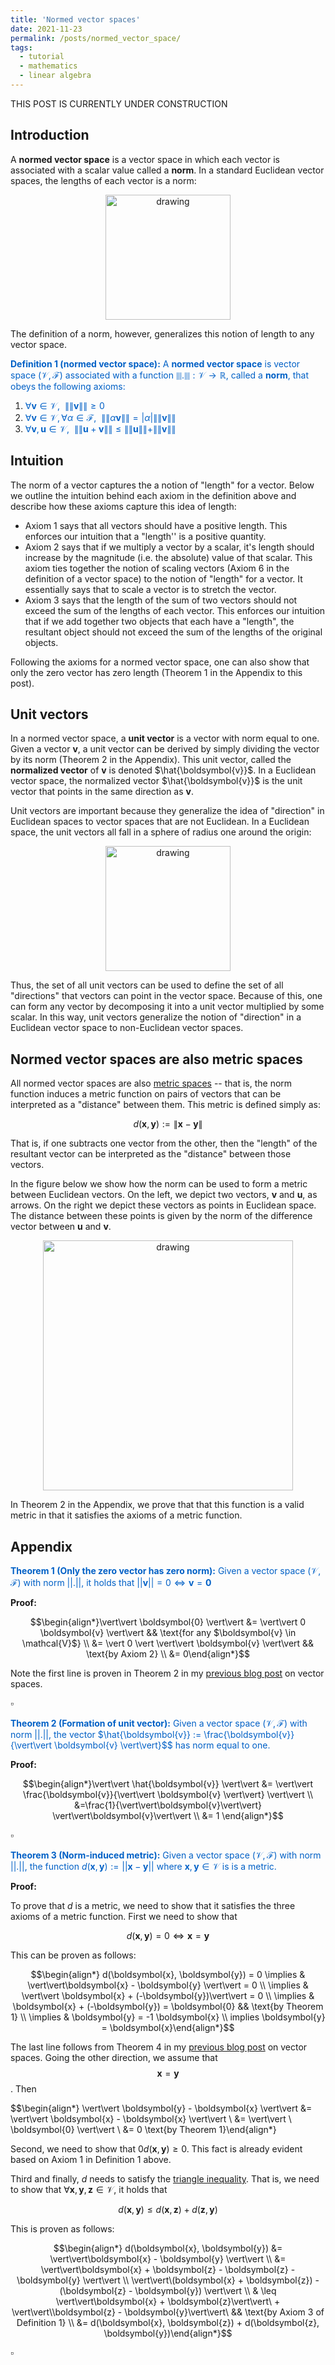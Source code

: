 ```yaml
---
title: 'Normed vector spaces'
date: 2021-11-23
permalink: /posts/normed_vector_space/
tags:
  - tutorial
  - mathematics
  - linear algebra
---
```


THIS POST IS CURRENTLY UNDER CONSTRUCTION

Introduction
------------

A **normed vector space** is a vector space in which each vector is associated with a scalar value called a **norm**.  In a standard Euclidean vector spaces, the lengths of each vector is a norm:

<center><img src="https://raw.githubusercontent.com/mbernste/mbernste.github.io/master/images/Norm.png" alt="drawing" width="200"/></center>

The definition of a norm, however, generalizes this notion of length to any vector space.  

<span style="color:#0060C6">**Definition 1 (normed vector space):** A **normed vector space** is vector space $(\mathcal{V}, \mathcal{F})$ associated with a function $\|\|.\|\| : \mathcal{V} \rightarrow \mathbb{R}$, called a **norm**, that obeys the following axioms:</span>

1. <span style="color:#0060C6">$\forall \boldsymbol{v} \in \mathcal{V}, \ \ \|\|\boldsymbol{v}\|\| \geq 0$</span>  
2. <span style="color:#0060C6">$\forall \boldsymbol{v} \in \mathcal{V}, \forall \alpha \in \mathcal{F}, \ \ \|\|\alpha\boldsymbol{v}\|\| = |\alpha| \|\|\boldsymbol{v}\|\|$</span>  
3. <span style="color:#0060C6">$\forall \boldsymbol{v}, \boldsymbol{u} \in \mathcal{V}, \ \ \|\|\boldsymbol{u} + \boldsymbol{v}\|\| \leq \|\|\boldsymbol{u}\|\| + \|\|\boldsymbol{v}\|\|$</span>   

Intuition
---------

The norm of a vector captures the a notion of "length" for a vector.  Below we outline the intuition behind each axiom in the definition above and describe how these axioms capture this idea of length:

* Axiom 1 says that all vectors should have a positive length.  This enforces our intuition that a "length'' is a positive quantity.
* Axiom 2 says that if we multiply a vector by a scalar, it's length should increase by the magnitude (i.e. the absolute) value of that scalar. This axiom ties together the notion of scaling vectors (Axiom 6 in the definition of a vector space) to the notion of "length" for a vector.  It essentially says that to scale a vector is to stretch the vector.
* Axiom 3 says that the length of the sum of two vectors should not exceed the sum of the lengths of each vector.  This enforces our intuition that if we add together two objects that each have a "length", the resultant object should not exceed the sum of the lengths of the original objects.

Following the axioms for a normed vector space, one can also show that only the zero vector has zero length (Theorem 1 in the Appendix to this post).
  
Unit vectors
------------

In a normed vector space, a **unit vector** is a vector with norm equal to one. Given a vector $\boldsymbol{v}$, a unit vector can be derived by simply dividing the vector by its norm (Theorem 2 in the Appendix).  This unit vector, called the **normalized vector** of $\boldsymbol{v}$ is denoted $\hat{\boldsymbol{v}}$.  In a Euclidean vector space, the normalized vector $\hat{\boldsymbol{v}}$ is the unit vector that points in the same direction as $\boldsymbol{v}$.  
 
Unit vectors are important because they generalize the idea of "direction" in Euclidean spaces to vector spaces that are not Euclidean. In a Euclidean space, the unit vectors all fall in a sphere of radius one around the origin:

<center><img src="https://raw.githubusercontent.com/mbernste/mbernste.github.io/master/images/UnitVectors.png" alt="drawing" width="200"/></center>

Thus, the set of all unit vectors can be used to define the set of all "directions" that vectors can point in the vector space. Because of this, one can form any vector by decomposing it into a unit vector multiplied by some scalar.  In this way, unit vectors generalize the notion of "direction" in a Euclidean vector space to non-Euclidean vector spaces.
 
Normed vector spaces are also metric spaces
-------------------------------------------
  
All normed vector spaces are also [metric spaces](https://en.wikipedia.org/wiki/Metric_(mathematics)) -- that is, the norm function induces a metric function on pairs of vectors that can be interpreted as a "distance" between them. This metric is defined simply as:

$$d(\boldsymbol{x}, \boldsymbol{y}) := \|\boldsymbol{x} - \boldsymbol{y}\|$$

That is, if one subtracts one vector from the other, then the "length" of the resultant vector can be interpreted as the "distance" between those vectors. 

In the figure below we show how the norm can be used to form a metric between Euclidean vectors. On the left, we depict two vectors, $\boldsymbol{v}$ and $\boldsymbol{u}$, as arrows. On the right we depict these vectors as points in Euclidean space. The distance between these points is given by the norm of the difference vector between $\boldsymbol{u}$ and $\boldsymbol{v}$.  

<center><img src="https://raw.githubusercontent.com/mbernste/mbernste.github.io/master/images/NormAsMetric.png" alt="drawing" width="400"/></center>

In Theorem 2 in the Appendix, we prove that that this function is a valid metric in that it satisfies the axioms of a metric function.

Appendix
--------

<span style="color:#0060C6">**Theorem 1 (Only the zero vector has zero norm):** Given a vector space $(\mathcal{V}, \mathcal{F})$ with norm $\vert\vert . \vert\vert$, it holds that $\vert\vert \boldsymbol{v} \vert\vert = 0 \iff \boldsymbol{v} = \boldsymbol{0}$</span>

**Proof:**

$$\begin{align*}\vert\vert \boldsymbol{0} \vert\vert &= \vert\vert 0 \boldsymbol{v} \vert\vert && \text{for any $\boldsymbol{v} \in \mathcal{V}$} \\
&= \vert 0 \vert \vert\vert \boldsymbol{v} \vert\vert  && \text{by Axiom 2} \\ &= 0\end{align*}$$

Note the first line is proven in Theorem 2 in my [previous blog post](https://mbernste.github.io/posts/vector_spaces/) on vector spaces.

$\square$

<span style="color:#0060C6">**Theorem 2 (Formation of unit vector):** Given a vector space $(\mathcal{V}, \mathcal{F})$ with norm $\vert\vert . \vert\vert$, the vector $\hat{\boldsymbol{v}} := \frac{\boldsymbol{v}}{\vert\vert \boldsymbol{v} \vert\vert}$$ has norm equal to one.</span>

**Proof:**

$$\begin{align*}\vert\vert \hat{\boldsymbol{v}} \vert\vert &= \vert\vert \frac{\boldsymbol{v}}{\vert\vert \boldsymbol{v} \vert\vert} \vert\vert \\
&=\frac{1}{\vert\vert\boldsymbol{v}\vert\vert} \vert\vert\boldsymbol{v}\vert\vert \\ &= 1 \end{align*}$$

$\square$

<span style="color:#0060C6">**Theorem 3 (Norm-induced metric):** Given a vector space $(\mathcal{V}, \mathcal{F})$ with norm $\vert\vert . \vert\vert$, the function $d(\boldsymbol{x}, \boldsymbol{y}) := \vert\vert \boldsymbol{x} - \boldsymbol{y} \vert\vert$ where $\boldsymbol{x}, \boldsymbol{y} \in \mathcal{V}$ is is a metric.</span>

**Proof:**

To prove that $d$ is a metric, we need to show that it satisfies the three axioms of a metric function. First we need to show that

$$d(\boldsymbol{x}, \boldsymbol{y}) = 0 \iff \boldsymbol{x} = \boldsymbol{y}$$

This can be proven as follows:

$$\begin{align*} d(\boldsymbol{x}, \boldsymbol{y}) = 0 \implies & \vert\vert\boldsymbol{x} - \boldsymbol{y} \vert\vert = 0 \\ \implies & \vert\vert \boldsymbol{x} + (-\boldsymbol{y})\vert\vert = 0 \\ \implies & \boldsymbol{x} + (-\boldsymbol{y}) = \boldsymbol{0} && \text{by Theorem 1} \\ \implies & \boldsymbol{y} = -1 \boldsymbol{x} \\ implies \boldsymbol{y} = \boldsymbol{x}\end{align*}$$

The last line follows from Theorem 4 in my [previous blog post](https://mbernste.github.io/posts/vector_spaces/) on vector spaces. Going the other direction, we assume that $$\boldsymbol{x} = \boldsymbol{y}$$. Then

$$\begin{align*} \vert\vert \boldsymbol{y} - \boldsymbol{x} \vert\vert &= \vert\vert \boldsymbol{x} - \boldsymbol{x} \vert\vert \\ &= \vert\vert \\ \boldsymbol{0} \vert\vert \\ &= 0 \text{by Theorem 1}\end{align*}

Second, we need to show that 0$d(\boldsymbol{x}, \boldsymbol{y}) \geq 0$. This fact is already evident based on Axiom 1 in Definition 1 above. 

Third and finally, $d$ needs to satisfy the [triangle inequality](https://en.wikipedia.org/wiki/Triangle_inequality). That is, we need to show that $\forall \boldsymbol{x}, \boldsymbol{y}, \boldsymbol{z} \in \mathcal{V}$, it holds that

$$d(\boldsymbol{x}, \boldsymbol{y}) \leq d(\boldsymbol{x}, \boldsymbol{z}) + d(\boldsymbol{z}, \boldsymbol{y})$$

This is proven as follows:

$$\begin{align*} d(\boldsymbol{x}, \boldsymbol{y}) &=  \vert\vert\boldsymbol{x} - \boldsymbol{y} \vert\vert \\ &= \vert\vert\boldsymbol{x} + \boldsymbol{z} - \boldsymbol{z} - \boldsymbol{y} \vert\vert \\ \vert\vert\(boldsymbol{x} + \boldsymbol{z}) - (\boldsymbol{z} - \boldsymbol{y}) \vert\vert \\ & \leq  \vert\vert\boldsymbol{x} + \boldsymbol{z}\vert\vert\ + \vert\vert\\boldsymbol{z} - \boldsymbol{y}\vert\vert\ && \text{by Axiom 3 of Definition 1} \\ &= d(\boldsymbol{x}, \boldsymbol{z}) + d(\boldsymbol{z}, \boldsymbol{y})\end{align*}$$

$\square$

